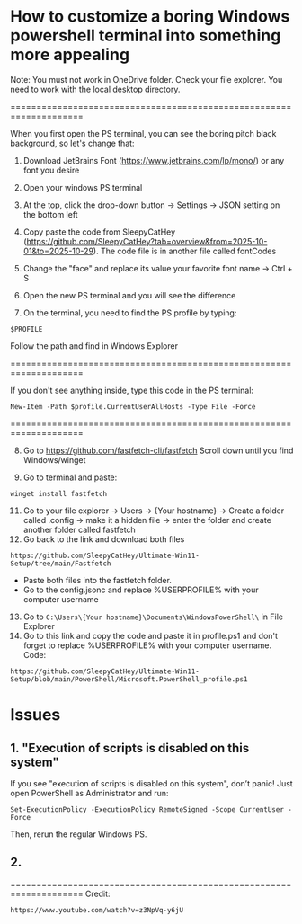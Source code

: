 # How to customize a boring Windows powershell terminal into something more appealing
Note:
You must not work in OneDrive folder. Check your file explorer. You need to work with the local desktop directory.

====================================================================

When you first open the PS terminal, you can see the boring pitch black background, so let's change that:

1. Download JetBrains Font (https://www.jetbrains.com/lp/mono/) or any font you desire
2. Open your windows PS terminal
3. At the top, click the drop-down button -> Settings -> JSON setting on the bottom left
4. Copy paste the code from SleepyCatHey (https://github.com/SleepyCatHey?tab=overview&from=2025-10-01&to=2025-10-29). 
The code file is in another file called fontCodes

5. Change the "face" and replace its value your favorite font name -> Ctrl + S
6. Open the new PS terminal and you will see the difference
7. On the terminal, you need to find the PS profile by typing:

```
$PROFILE
```
Follow the path and find in Windows Explorer

====================================================================

If you don't see anything inside, type this code in the PS terminal: 
```
New-Item -Path $profile.CurrentUserAllHosts -Type File -Force
```

====================================================================

8. Go to https://github.com/fastfetch-cli/fastfetch
Scroll down until you find Windows/winget

9. Go to terminal and paste:
```
winget install fastfetch
```
11. Go to your file explorer -> Users -> {Your hostname} -> Create a folder called .config -> make it a hidden file -> enter the folder and create another folder called fastfetch
12. Go back to the link and download both files
```
https://github.com/SleepyCatHey/Ultimate-Win11-Setup/tree/main/Fastfetch
```
- Paste both files into the fastfetch folder. 
- Go to the config.jsonc and replace %USERPROFILE% with your computer username

13. Go to `C:\Users\{Your hostname}\Documents\WindowsPowerShell\` in File Explorer
14. Go to this link and copy the code and paste it in profile.ps1 and don't forget to replace %USERPROFILE% with your computer username. 
Code:
```
https://github.com/SleepyCatHey/Ultimate-Win11-Setup/blob/main/PowerShell/Microsoft.PowerShell_profile.ps1
```

# Issues
## 1. "Execution of scripts is disabled on this system"
If you see "execution of scripts is disabled on this system", don’t panic! Just open PowerShell as Administrator and run:
```
Set-ExecutionPolicy -ExecutionPolicy RemoteSigned -Scope CurrentUser -Force
```
Then, rerun the regular Windows PS.

## 2. 




====================================================================
Credit: 
```
https://www.youtube.com/watch?v=z3NpVq-y6jU
```
